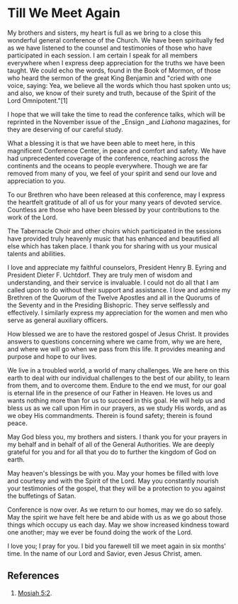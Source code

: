 # Till We Meet Again

My brothers and sisters, my heart is full as we bring to a close this
wonderful general conference of the Church. We have been spiritually fed as we
have listened to the counsel and testimonies of those who have participated in
each session. I am certain I speak for all members everywhere when I express
deep appreciation for the truths we have been taught. We could echo the words,
found in the Book of Mormon, of those who heard the sermon of the great King
Benjamin and "cried with one voice, saying: Yea, we believe all the words
which thou hast spoken unto us; and also, we know of their surety and truth,
because of the Spirit of the Lord Omnipotent."[1]

I hope that we will take the time to read the conference talks, which will be
reprinted in the November issue of the _Ensign _and _Liahona_ magazines, for
they are deserving of our careful study.

What a blessing it is that we have been able to meet here, in this magnificent
Conference Center, in peace and comfort and safety. We have had unprecedented
coverage of the conference, reaching across the continents and the oceans to
people everywhere. Though we are far removed from many of you, we feel of your
spirit and send our love and appreciation to you.

To our Brethren who have been released at this conference, may I express the
heartfelt gratitude of all of us for your many years of devoted service.
Countless are those who have been blessed by your contributions to the work of
the Lord.

The Tabernacle Choir and other choirs which participated in the sessions have
provided truly heavenly music that has enhanced and beautified all else which
has taken place. I thank you for sharing with us your musical talents and
abilities.

I love and appreciate my faithful counselors, President Henry B. Eyring and
President Dieter F. Uchtdorf. They are truly men of wisdom and understanding,
and their service is invaluable. I could not do all that I am called upon to
do without their support and assistance. I love and admire my Brethren of the
Quorum of the Twelve Apostles and all in the Quorums of the Seventy and in the
Presiding Bishopric. They serve selflessly and effectively. I similarly
express my appreciation for the women and men who serve as general auxiliary
officers.

How blessed we are to have the restored gospel of Jesus Christ. It provides
answers to questions concerning where we came from, why we are here, and where
we will go when we pass from this life. It provides meaning and purpose and
hope to our lives.

We live in a troubled world, a world of many challenges. We are here on this
earth to deal with our individual challenges to the best of our ability, to
learn from them, and to overcome them. Endure to the end we must, for our goal
is eternal life in the presence of our Father in Heaven. He loves us and wants
nothing more than for us to succeed in this goal. He will help us and bless us
as we call upon Him in our prayers, as we study His words, and as we obey His
commandments. Therein is found safety; therein is found peace.

May God bless you, my brothers and sisters. I thank you for your prayers in my
behalf and in behalf of all of the General Authorities. We are deeply grateful
for you and for all that you do to further the kingdom of God on earth.

May heaven's blessings be with you. May your homes be filled with love and
courtesy and with the Spirit of the Lord. May you constantly nourish your
testimonies of the gospel, that they will be a protection to you against the
buffetings of Satan.

Conference is now over. As we return to our homes, may we do so safely. May
the spirit we have felt here be and abide with us as we go about those things
which occupy us each day. May we show increased kindness toward one another;
may we ever be found doing the work of the Lord.

I love you; I pray for you. I bid you farewell till we meet again in six
months' time. In the name of our Lord and Savior, even Jesus Christ, amen.

## References

  1. [Mosiah 5:2](https://www.lds.org/scriptures/bofm/mosiah/5.2?lang=eng#1).

